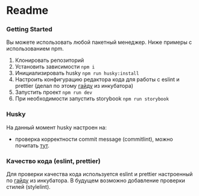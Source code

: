 # Readme

### Getting Started

Вы можете использовать любой пакетный менеджер. Ниже примеры с использованием npm.

1. Клонировать репозиторий
2. Установить зависимости `npm i`
3. Инициализировать husky `npm run husky:install`
4. Настроить конфигурацию редактора кода для работы с eslint и prettier (делал по этому [гайду](https://flashcards-docs.andrii.es/ru/lesson-1/chapter-1) из инкубатора)
5. Запустить проект `npm run dev`
6. При необходимости запустить storybook `npm run storybook`

### Husky

На данный момент husky настроен на:

* проверка корректности commit message (commitlint), можно почитать [тут](https://www.conventionalcommits.org/en/v1.0.0/).

### Качество кода (eslint, prettier)

Для проверки качества кода используется eslint и prettier настроенный по [гайду](https://flashcards-docs.andrii.es/ru/lesson-1/chapter-1) из инкубатора.
В будущем возможно добавление проверки стилей (stylelint).
   


